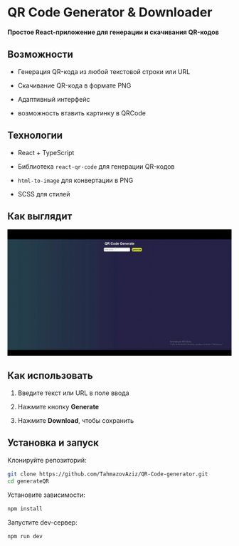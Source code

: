 # QR Code Generator & Downloader

**Простое React-приложение для генерации и скачивания QR-кодов**

##  Возможности

- Генерация QR-кода из любой текстовой строки или URL
    
- Скачивание QR-кода в формате PNG
    
- Адаптивный интерфейс
- возможность втавить картинку в QRCode
    

## Технологии

- React + TypeScript
    
- Библиотека `react-qr-code` для генерации QR-кодов
    
- `html-to-image` для конвертации в PNG
    
- SCSS для стилей
## Как выглядит
![Описание изображения](./qrcode.gif)
## Как использовать

1. Введите текст или URL в поле ввода
    
2. Нажмите кнопку **Generate**
    
3. Нажмите **Download**, чтобы сохранить 
## Установка и запуск
Клонируйте репозиторий:
```bash
git clone https://github.com/TahmazovAziz/QR-Code-generator.git
cd generateQR
```

Установите зависимости:
```bash
npm install
```

Запустите dev-сервер:
```bash
npm run dev
```

